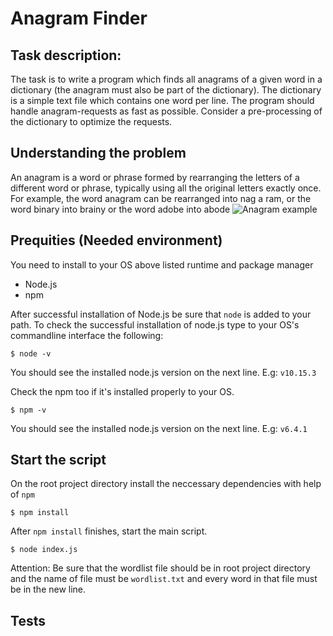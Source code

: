 # Anagram Finder

## Task description:

The task is to write a program which finds all anagrams of a given word in a dictionary (the anagram must also be part of the dictionary).
The dictionary is a simple text file which contains one word per line. The program should handle anagram-requests as fast as possible. 
Consider a pre-processing of the dictionary to optimize the requests.

## Understanding the problem

An anagram is a word or phrase formed by rearranging the letters of a different word or phrase, typically using all the original letters exactly once. For example, the word anagram can be rearranged into nag a ram, or the word binary into brainy or the word adobe into abode
![Anagram example](https://wordsmith.org/anagram/images/anagram-listen-silent.png
)

## Prequities (Needed environment)

You need to install to your OS above listed runtime and package manager

* Node.js
* npm

After successful installation of Node.js be sure that `node` is added to your path.
To check the successful installation of node.js type to your OS's commandline interface the following:

    $ node -v

You should see the installed node.js version on the next line. 
E.g: `v10.15.3`

Check the npm too if it's installed properly to your OS.

    $ npm -v

You should see the installed node.js version on the next line. 
E.g: `v6.4.1`

## Start the script

On the root project directory install the neccessary dependencies with help of `npm`

    $ npm install

After `npm install` finishes, start the main script.

    $ node index.js

Attention: Be sure that the wordlist file should be in root project directory and the name of file must be `wordlist.txt` and every word in that file must be in the new line.

## Tests
